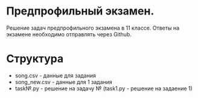 # Предпрофильный экзамен.
Решение задач предпрофильного экзамена в 11 классе. Ответы на экзамене необходимо отправлять через Github.
# Структура
+ song.csv - данные для задания
+ song_new.csv - данные для 1 задания
+ task№.py - решение на задачу № (task1.py - решение на задаение 1)
